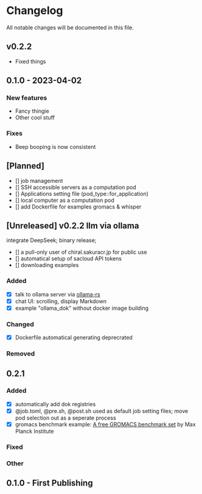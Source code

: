# Changelog
All notable changes will be documented in this file.

## v0.2.2

- Fixed things

## 0.1.0 - 2023-04-02

### New features
- Fancy thingie
- Other cool stuff

### Fixes

- Beep booping is now consistent

## [Planned]
- [] job management
- [] SSH accessible servers as a computation pod 
- [] Applications setting file (pod_type::for_application)
- [] local computer as a computation pod
- [] add Dockerfile for examples gromacs & whisper 

## [Unreleased] v0.2.2 llm via ollama
integrate DeepSeek; binary release;
- [] a pull-only user of chiral.sakuracr.jp for public use
- [] automatical setup of sacloud API tokens 
- [] downloading examples

### Added
- [x] talk to ollama server via [ollama-rs](https://github.com/pepperoni21/ollama-rs)
- [x] chat UI: scrolling, display Markdown
- [x] example "ollama_dok" without docker image building

### Changed
- [x] Dockerfile automatical generating deprecrated

### Removed



## 0.2.1

### Added
- [x] automatically add dok registries
- [x] @job.toml, @pre.sh, @post.sh used as default job setting files; move pod selection out as a seperate process
- [x] gromacs benchmark example: [A free GROMACS benchmark set](https://www.mpinat.mpg.de/grubmueller/bench) by Max Planck Institute

### Fixed


### Other


## 0.1.0 - First Publishing
